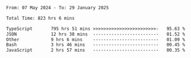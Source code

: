 
<!--START_SECTION:waka-->

```txt
From: 07 May 2024 - To: 29 January 2025

Total Time: 823 hrs 6 mins

TypeScript       795 hrs 51 mins >>>>>>>>>>>>>>>>>>>>>>>>-   95.63 %
JSON             12 hrs 38 mins  -------------------------   01.52 %
Other            9 hrs 6 mins    -------------------------   01.09 %
Bash             3 hrs 46 mins   -------------------------   00.45 %
JavaScript       2 hrs 57 mins   -------------------------   00.35 %
```

<!--END_SECTION:waka-->

<!--

### Hi there 👋
**Iam-cesar/Iam-cesar** is a ✨ _special_ ✨ repository because its `README.md` (this file) appears on your GitHub profile.

Here are some ideas to get you started:

- 🔭 I’m currently working on ...
- 🌱 I’m currently learning ...
- 👯 I’m looking to collaborate on ...
- 🤔 I’m looking for help with ...
- 💬 Ask me about ...
- 📫 How to reach me: ...
- 😄 Pronouns: ...
- ⚡ Fun fact: ...
-->
